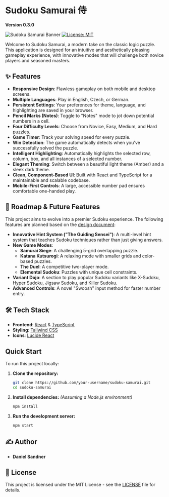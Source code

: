 # Sudoku Samurai 侍

**Version 0.3.0**

![Sudoku Samurai Banner](https://img.shields.io/badge/Sudoku-Samurai-red?style=for-the-badge&logo=data:image/svg+xml;base64,PHN2ZyB4bWxucz0iaHR0cDovL3d3dy53My5vcmcvMjAwMC9zdmciIHdpZHRoPSIyNCIgaGVpZ2h0PSIyNCIgdmlld0JveD0iMCAwIDI0IDI0IiBmaWxsPSJub25lIiBzdHJva2U9IndoaXRlIiBzdHJva2Utd2lkdGg9IjIiIHN0cm9rZS1saW5lY2FwPSJyb3VuZCIgc3Ryb2tlLWxpbmVqb2luPSJyb3VuZCI+PHBhdGggZD0iTTMgM2g3djdoLTd6Ii8+PHBhdGggZD0iTTE0IDNoN3Y3aC03eiIvPjxwYXRoIGQ9Ik0xNCAxNGg3djdoLTd6Ii8+PHBhdGggZD0iTTMgMTRoN3Y3aC03eiIvPjwvc3ZnPg==)
[![License: MIT](https://img.shields.io/badge/License-MIT-yellow.svg?style=flat-square)](https://opensource.org/licenses/MIT)

Welcome to Sudoku Samurai, a modern take on the classic logic puzzle. This application is designed for an intuitive and aesthetically pleasing gameplay experience, with innovative modes that will challenge both novice players and seasoned masters.

## ✨ Features

-   **Responsive Design**: Flawless gameplay on both mobile and desktop screens.
-   **Multiple Languages**: Play in English, Czech, or German.
-   **Persistent Settings**: Your preferences for theme, language, and highlighting are saved in your browser.
-   **Pencil Marks (Notes)**: Toggle to "Notes" mode to jot down potential numbers in a cell.
-   **Four Difficulty Levels**: Choose from Novice, Easy, Medium, and Hard puzzles.
-   **Game Timer**: Track your solving speed for every puzzle.
-   **Win Detection**: The game automatically detects when you've successfully solved the puzzle.
-   **Intelligent Highlighting**: Automatically highlights the selected row, column, box, and all instances of a selected number.
-   **Elegant Theming**: Switch between a beautiful light theme (Amber) and a sleek dark theme.
-   **Clean, Component-Based UI**: Built with React and TypeScript for a maintainable and scalable codebase.
-   **Mobile-First Controls**: A large, accessible number pad ensures comfortable one-handed play.

## 🚀 Roadmap & Future Features

This project aims to evolve into a premier Sudoku experience. The following features are planned based on the [design document](./docs/development/plan.md):

-   **Innovative Hint System ("The Guiding Sensei")**: A multi-level hint system that teaches Sudoku techniques rather than just giving answers.
-   **New Game Modes**:
    -   **Samurai Siege**: A challenging 5-grid overlapping puzzle.
    -   **Katana Kutsurogi**: A relaxing mode with smaller grids and color-based puzzles.
    -   **The Duel**: A competitive two-player mode.
    -   **Elemental Sudoku**: Puzzles with unique cell constraints.
-   **Variant Dojo**: A section to play popular Sudoku variants like X-Sudoku, Hyper Sudoku, Jigsaw Sudoku, and Killer Sudoku.
-   **Advanced Controls**: A novel "Swoosh" input method for faster number entry.

## 🛠️ Tech Stack

-   **Frontend**: [React](https://reactjs.org/) & [TypeScript](https://www.typescriptlang.org/)
-   **Styling**: [Tailwind CSS](https://tailwindcss.com/)
-   **Icons**: [Lucide React](https://lucide.dev/)

##  Quick Start

To run this project locally:

1.  **Clone the repository:**
    ```bash
    git clone https://github.com/your-username/sudoku-samurai.git
    cd sudoku-samurai
    ```
2.  **Install dependencies:**
    *(Assuming a Node.js environment)*
    ```bash
    npm install
    ```
3.  **Run the development server:**
    ```bash
    npm start
    ```

## ✍️ Author

-   **Daniel Sandner**

## 📄 License

This project is licensed under the MIT License - see the [LICENSE](LICENSE) file for details.
